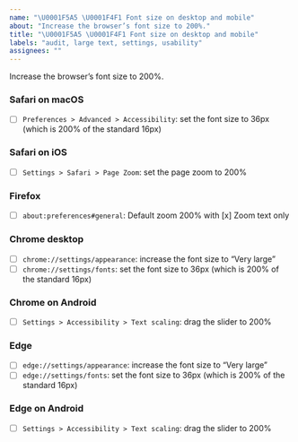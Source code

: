 ```yaml
---
name: "\U0001F5A5 \U0001F4F1 Font size on desktop and mobile"
about: "Increase the browser’s font size to 200%."
title: "\U0001F5A5 \U0001F4F1 Font size on desktop and mobile"
labels: "audit, large text, settings, usability"
assignees: ""
---
```

Increase the browser’s font size to 200%.

### Safari on macOS

- [ ] `Preferences > Advanced > Accessibility`: set the font size to 36px (which is 200% of the standard 16px)

### Safari on iOS

- [ ] `Settings > Safari > Page Zoom`: set the page zoom to 200%

### Firefox

- [ ] `about:preferences#general`: Default zoom 200% with [x] Zoom text only

### Chrome desktop

- [ ] `chrome://settings/appearance`: increase the font size to “Very large”
- [ ] `chrome://settings/fonts`: set the font size to 36px (which is 200% of the standard 16px)

### Chrome on Android

- [ ] `Settings > Accessibility > Text scaling`: drag the slider to 200%

### Edge

- [ ] `edge://settings/appearance`: increase the font size to “Very large”
- [ ] `edge://settings/fonts`: set the font size to 36px (which is 200% of the standard 16px)

### Edge on Android

- [ ] `Settings > Accessibility > Text scaling`: drag the slider to 200%
